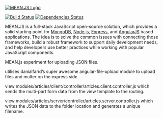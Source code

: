 [![MEAN.JS Logo](http://meanjs.org/img/logo-small.png)](http://meanjs.org/)

[![Build Status](https://travis-ci.org/meanjs/mean.svg?branch=master)](https://travis-ci.org/meanjs/mean)
[![Dependencies Status](https://david-dm.org/meanjs/mean.svg)](https://david-dm.org/meanjs/mean)

MEAN.JS is a full-stack JavaScript open-source solution, which provides a solid starting point for [MongoDB](http://www.mongodb.org/), [Node.js](http://www.nodejs.org/), [Express](http://expressjs.com/), and [AngularJS](http://angularjs.org/) based applications. The idea is to solve the common issues with connecting those frameworks, build a robust framework to support daily development needs, and help developers use better practices while working with popular JavaScript components. 

MEAN.js experiment for uploading JSON files.

utilises danialfarid’s super awesome angular-file-upload module to upload files and multer on the express side.

view modules/articles/client/controller/articles.client.controller.js which sends the multi-part form data from the view template to the routing.

view modules/articles/server/controller/articles.server.controller.js which writes the JSON data to the folder location and generates a unique filename.
